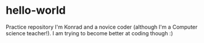 # hello-world
Practice repository
I'm Konrad and a novice coder (although I'm a Computer science teacher!).  I am trying to become better at coding though :)
